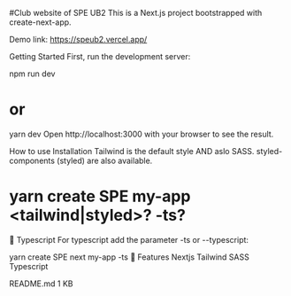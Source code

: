 #Club website of SPE UB2
This is a Next.js project bootstrapped with create-next-app.

Demo link: https://speub2.vercel.app/



Getting Started
First, run the development server:

npm run dev
# or
yarn dev
Open http://localhost:3000 with your browser to see the result.

How to use
Installation
Tailwind is the default style AND aslo SASS. styled-components (styled) are also available.

# yarn create SPE <next> my-app <tailwind|styled>? -ts?


🛂 Typescript
For typescript add the parameter -ts or --typescript:

yarn create SPE next my-app -ts
🗻 Features
 Nextjs
 Tailwind
 SASS
 Typescript

README.md
1 KB
